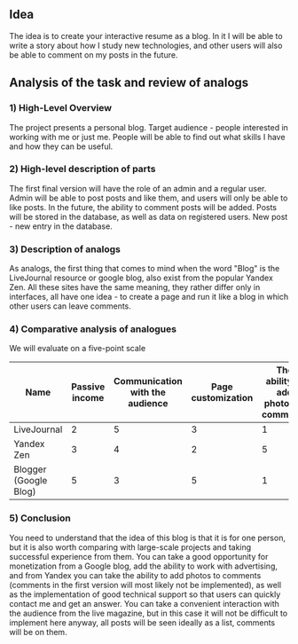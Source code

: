 ## Idea
The idea is to create your interactive resume as a blog. In it I will be able to write a story about how I study new technologies, and other users will also be able to comment on my posts in the future.
## Analysis of the task and review of analogs
### 1) High-Level Overview
The project presents a personal blog. Target audience -
people interested in working with me or just me. People will be able to find out
what skills I have and how they can be useful.
### 2) High-level description of parts
The first final version will have the role of an admin and a regular user.
Admin will be able to post posts and like them, and users will only be able to 
like posts. In the future, the ability to comment posts will be added.
Posts will be stored in the database, as well as data on registered users.
New post - new entry in the database.
### 3) Description of analogs
As analogs, the first thing that comes to mind when the word "Blog" is the LiveJournal 
resource or google blog, also exist from the popular Yandex Zen. All these sites have
the same meaning, they rather differ only in interfaces, all have one idea - to create
a page and run it like a blog in which other users can leave comments.
### 4) Comparative analysis of analogues
We will evaluate on a five-point scale

Name |Passive income | Communication with the audience | Page customization | The ability to add photos to comments | Support
--- | --- | --- | --- |--- |--- 
LiveJournal | 2 | 5| 3 | 1 | 3
Yandex Zen | 3 | 4 | 2 | 5 | 5 
Blogger (Google Blog) | 5 | 3 | 5 | 1 | 2
### 5) Conclusion
You need to understand that the idea of this blog is that it is for one person, but it 
is also worth comparing with large-scale projects and taking successful experience from
them. You can take a good opportunity for monetization from a Google blog, add the ability
to work with advertising, and from Yandex you can take the ability to add photos to 
comments (comments in the first version will most likely not be implemented), as well 
as the implementation of good technical support so that users can quickly contact me 
and get an answer. You can take a convenient interaction with the audience from the
live magazine, but in this case it will not be difficult to implement here anyway, 
all posts will be seen ideally as a list, comments will be on them.

